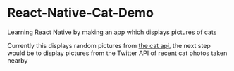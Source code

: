 # React-Native-Cat-Demo
Learning React Native by making an app which displays pictures of cats

Currently this displays random pictures from [the cat api](http://thecatapi.com/), the next step would be to display pictures from the Twitter API of recent cat photos taken nearby
